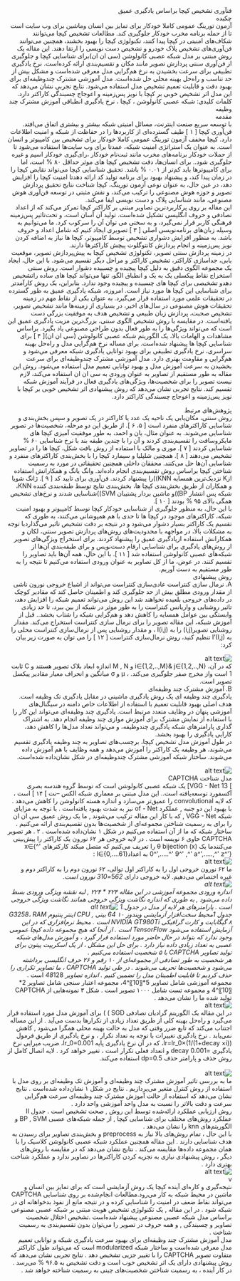 <div dir="rtl">
فنآوری تشخیص کپچا براساس یادگیری عمیق
 <br />
 چکیده <br />
 آزمون تورینگ عمومی کاملا خودکار  برای تمایز بین  انسان وماشین برای وب سایت است تا از حمله برنامه مخرب خودکار جلوگیری کند. مطالعات تشخیص کپچا می‌توانند شکاف‌های امنیتی در کپچا پیدا کنند، تکنولوژی کپچا را بهبود بخشند، همچنین می‌توانند فن‌آوری‌های تشخیص پلاک خودرو و تشخیص دست نویسی را ارتقا دهند. این مقاله یک روش مبتنی بر مدل شبکه عصبی کانولوشن (‏سی ان ان)‏برای شناسایی کپچا و جلوگیری از فن‌آوری سنتی پردازش تصویر مانند مکان و تقسیم‌بندی ارائه کرده‌است. نرخ یادگیری تطبیقی برای سرعت بخشیدن به نرخ هم‌گرایی مدل معرفی شده‌است و مشکل بیش از حد تناسب و راه‌حل بهینه محلی حل شده‌است. مدل آموزشی مشترک چندوظیفه‌ای برای بهبود دقت و قابلیت تعمیم تشخیص مدل استفاده می‌شود. نتایج تجربی نشان می‌دهد که این مدل اثر تشخیص خوبی بر کپچا با نویز پس‌زمینه و اعوجاج چسبندگی کاراکتر دارد. 
  <br />
کلمات کلیدی: شبکه عصبی کانولوشن ، کپچا ، نرخ یادگیری انطباقی آموزش مشترک چند وظیفه
<br />
  مقدمه<br />
با توسعه سریع صنعت اینترنت، مسائل امنیتی شبکه بیشتر و بیشتری اتفاق می‌افتد. فن‌آوری کپچا [‏ ۱ ]‏ طیف گسترده‌ای از کاربردها را در حفاظت از شبکه و امنیت اطلاعات دارد. کپچا مخفف آزمون تورینگ عمومی کاملا خودکار برای تشخیص بین  کامپیوتر و انسان است. به عنوان یک استراتژی امنیت شبکه، عمدتا برای وب سایت‌ها استفاده می‌شود تا از حملات خودکار برنامه‌های مخرب مانند ثبت‌نام خودکار ،رای‌گیری خودکار اسپم و غیره جلوگیری شود.. برای انسان‌ها، دقت تشخیص کپچا های موثر حداقل ۸۰ % است، اما برای کامپیوترها باید کم‌تر از ۰.۰۱ % باشد. تحقیق شناسایی کپچا می‌تواند نقایص کپچا را در زمان پیدا کند، و پیشنهاد بهبود برای برنامه تولید کد ارائه دهدتا امنیت کپچا را افزایش دهد، در عین حال، به عنوان نوعی آزمون تورینگ، کپچا شناخت نتایج تحقیق پردازش تصویر و حوزه هوش مصنوعی را ترکیب می‌کند، و نقش مثبتی در توسعه فن‌آوری هوش مصنوعی، مانند شناسایی پلاک و دست نویسی ایفا می‌کند.<br />
این مقاله بر روی پرکاربردترین تصاویر مبتنی بر کاراکتر کپچا تمرکز می‌کند که از اعداد تصادفی و حروف انگلیسی تشکیل شده‌است. تولید آن آسان است، و تحت‌تاثیر پس‌زمینه فرهنگی کاربر قرار نمی‌گیرد، و به سختی می توان آن را سرکوب کرد. ما می‌توانیم به وسیله زبان‌های برنامه‌نویسی اصلی [‏ ۳ ] تصویری ایجاد کنیم که شامل اعداد و حروف باشد. به منظور افزایش دشواری تشخیص توسط کامپیوتر، کپچا ها نیاز به اضافه کردن نویز پس‌زمینه و انجام پردازش کانتوگلوت پیچش کاراکترها دارند.<br />
در زمینه پردازش سنتی تصویر، تکنولوژی تشخیص کپچا به پیش‌پردازش تصویر، موقعیت یابی، جداسازی کاراکتر، تشخیص کاراکتر و مراحل دیگر تقسیم می‌شود. با این حال، ایجاد یک مجموعه الگوی دقیق به دلیل کپچا پیچیده و چسبیده دشوار است. روش سنتی استخراج نقاط پیکسلی یک به یک و انطباق الگو، تنها می‌تواند کپچا های ساده راتشخیص دهدو تشخیصی برای کپچا های چسبیده و پیچیده وجود ندارد. بنابراین، یک روش کارآمدتر برای شناسایی این کپچا ها مورد نیاز است. امروزه، شبکه یادگیری عمیق به طور گسترده در تحقیقات علمی مورد استفاده قرار می‌گیرد. به عنوان یکی از نقاط مهم در زمینه تحقیقات هوش مصنوعی در سال‌های اخیر، در بسیاری از زمینه‌ها مانند تشخیص تصویر، تشخیص صحبت، پردازش زبان طبیعی و تشخیص هدف به موفقیت بزرگی دست یافته‌است. در مقایسه با روش تشخیص الگوی سنتی، بزرگ‌ترین مزیت یادگیری عمیق این است که می‌تواند ویژگی‌ها را به طور فعال بدون طراحی مصنوعی یاد بگیرد. براساس مشاهدات و الهامات بالا، یک الگوریتم شبکه عصبی کانولوشن (‏سی ان ان)‏[‏ ۴ ]‏ برای شناسایی کپچا ها پیشنهاد شده‌است. برای مساله نرخ هم‌گرایی مدل و راه‌حل بهینه سراسری، نرخ یادگیری تطبیقی برای بهبود توانایی یادگیری شبکه معرفی می‌شود و هم‌گرایی و مقاومت بهتری دارد. مدل آموزشی مشترک چندوظیفه‌ای برای سرعت بخشیدن به سرعت آموزش مدل و بهبود توانایی تعمیم مدل استفاده می‌شود. روش این مقاله به طور مستقیم از تصاویر به عنوان ورودی به سی ان ان استفاده می‌کند، لازم نیست تصویر را برای شخصیت‌ها، ویژگی‌های یادگیری فعال در فرآیند آموزش شبکه تقسیم کند. نتایج تجربی نشان می‌دهد که روش پیشنهادی اثر تشخیص خوبی بر کپچا با نویز پس‌زمینه و اعوجاج چسبندگی کاراکتر دارد.<br />
  
پژوهش‌های مرتبط<br />
روش سنتی، مکان‌یابی یک ناحیه یک عدد یا کاراکتر در یک تصویر و سپس بخش‌بندی و شناسایی کاراکترهای منفرد است [‏ ۵، ۶ ]‏. از طریق این دو مرحله، شخصیت‌ها در تصویر شناسایی می‌شوند. به عنوان مثال، یان و احمد، به طور موفقیت آمیزی کپچا های مایکروسافت را تقسیم‌بندی کردند و آن را با چندین طبقه بند با نرخ شناسایی ۶۰ % شناسایی کردند [‏ ۷ ]‏. موری و مالک با استفاده از روش بافت شکل، کپچا ها را در تصاویر تشخیص می‌دهند [‏ ۸ ]‏. همچنین شلپلیا و سیمارد  کپچا را با بخش‌بندی کاراکترهای منفرد و شناسایی آن‌ها حل می‌کنند. محققان داخلی همچنین تحقیقاتی در مورد به رسمیت شناختن کپچا براساس روش تقسیم‌بندی انجام داده‌اند. وانگ یانگ و همکارانش استفاده ازK  نزدیک‌ترین همسایه ‏KNN)‏)را  پیشنهاد کردند. فن‌آوری برای تایید کد [‏ ۹ ]‏. ژانگ شویا و همکاران از طریق بخش‌بندی کپچا ها، بخش‌بندی نتایج توسط طبقه‌بندی کننده KNN، شبکه پس انتشار ‏BP)‏)و ماشین بردار پشتیبان ‏SVM)‏)شناسایی شدند و نرخ‌های تشخیص همگی بالای ۹۵ % بودند [‏ ۱۰ ]‏.<br />
با این حال، به منظور جلوگیری از شناسایی خودکار کپچا توسط کامپیوتر و بهبود امنیت شبکه، کاراکترهای موجود در کپچا ها تا حدی با هم همپوشانی می‌کنند، به طوری که تقسیم یک کاراکتر بسیار دشوار می‌شود و در نتیجه بر دقت تشخیص تاثیر می‌گذاردبا توجه به مشکلات بالا، در مواجهه با محدودیت‌های روش‌های پردازش تصویر سنتی، لکان و همکارانش استفاده ازیادگیری  عمیق را پیشنهاد کردند. برای استخراج ویژگی‌های تصویر از روش‌های یادگیری برای شناسایی ارقام دست‌نویس و برای طبقه‌بندی آن‌ها از شبکه‌های عصبی کانولوشن استفاده شد [‏ ۱۱ ]‏. با این حال، همه آن‌ها باید تصاویر را تقسیم کنند. در عوض، ما از کل تصاویر به عنوان ورودی استفاده می‌کنیم تا نتیجه را به طور مستقیم به دست آوریم.<br />
  روش پیشنهادی<br />
A.	نرمال سازی کنتراست
عادی‌سازی کنتراست می‌تواند از اشباع خروجی نورون ناشی از مقدار ورودی مطلق بیش از حد جلوگیری کند و اطمینان حاصل کند که مقادیر کوچک در داده‌های خروجی بلعیده نخواهند شد
این روش می‌تواند تعمیم شبکه را افزایش دهد، تاثیر روشنایی و واریانس کنتراست را به طور موثر در شبکه از بین ببرد، تا حد زیادی وابستگی بین عوامل همسایه را کاهش دهد و هم‌گرایی شبکه را شتاب بخشد.. قبل از آموزش شبکه، این مقاله تصویر را برای نرمال سازی کنتراست استخراج می‌کند. مقدار روشنایی تصویر(i,j) را به I(i,j)  ، و مقدار روشنایی پس از نرمال‌سازی کنتراست محلی را به I’(I,j) تنظیم کنید، روش نرمال‌سازی کنتراست [‏ ۱۲ ]‏ را می توان به صورت زیر بیان کرد:<br />
  
![alt text](https://github.com/semnan-university-ai/image-processing-class/blob/main/excersiecs/faeze75/25/captha/1.png) <br />
که در آن، i∈{1,2,..,M}& j∈{1,2,..,N}   و 	M , N اندازه ابعاد بلاک  تصویر هستند  و C  ثابت 1  است واز مخرج صفر جلوگیری می‌کند. ، μ و σ میانگین و انحراف معیار مقادیر پیکسل تصویر است.</br>
B.	آموزش مشترک چند وظیفه‌ای </br>
یادگیری چند وظیفه ای  یک روش یادگیری ماشینی در مقابل یادگیری تک وظیفه است. هدف اصلی بهبود قابلیت تعمیم با استفاده از اطلاعات خاص دامنه در سیگنال‌های آموزشی پنهان در وظایف متعدد مرتبط است. یادگیری چند وظیفه‌ای می‌تواند این کار را با استفاده از نمایش مشترک برای آموزش موازی چند وظیفه انجام دهد. به اشتراک گذاری پارامترهای شبکه یادگیری چندوظیفه، و می‌تواند تعداد مدل‌ها را کاهش دهد، کارایی یادگیری را بهبود بخشد.</br>
در طول آموزش مدل تشخیص کپچا، برچسب‌های تصاویر به چند وظیفه یادگیری تقسیم می‌شوند، هر وظیفه یک کاراکتر را آموزش می‌دهد و همه وظایف با هم آموزش داده می‌شوند. ساختار شبکه آموزشی مشترک چندوظیفه‌ای در شکل نشان‌داده شده‌است.</br>

![alt text](https://github.com/semnan-university-ai/image-processing-class/blob/main/excersiecs/faeze75/25/captha/2.png)<br />
مدل شناخت CAPTCHA </br>
] VGG - Net 13]‏ یک شبکه عصبی کانولوشن است که توسط گروه هندسه بصری آکسفورد توسعه‌یافته است.. این مدل مبتنی بر معماری شبکه الکس –نت  ]  ۱۴ ] است ، که لایه convolutional را عمیق‌تر می‌سازد و اندازه هسته کانولوشن را کاهش می‌دهد . با بهبود این دو جنبه , عملکرد of - Net نیز به شدت بهبود یافته‌است . با توجه به مزایای شبکه VGG - Net , که با کار این مقاله ترکیب می‌شوند , ما یک روش عمیق سی ان ان را برای به رسمیت شناختن مجموعه‌ای از شخصیت‌ها بدون تقسیم‌بندی ارائه می‌کنیم . ساختار شبکه که ما از آن استفاده می‌کنیم در شکل ۱ نشان‌داده شده‌است . ۲ . هر تصویر CAPTCHA حاوی ۶ نویسه است . در لایه خروجی هر ۶۲ نورون یک کاراکتر را پیش‌بینی می‌کنندما یک (x) θ bijection را تعریف می‌کنیم که  متصل میکند کارکترهای x∈{^' 0^',…..^' 9^' ,^' a^',…..,^' z^'}    به اعدادl∈{0,….61} :</br> 
![alt text](https://github.com/semnan-university-ai/image-processing-class/blob/main/excersiecs/faeze75/25/captha/3.png)<br />
ما ۶۲ نورون خروجی اول را به کاراکتر اول توالی، ۶۲ نورون دوم را به کاراکتر دوم و غیره اختصاص می‌دهیم. لایه خروجی دارای    5*62=310 نورون‌ است.</br>
![alt text](https://github.com/semnan-university-ai/image-processing-class/blob/main/excersiecs/faeze75/25/captha/4.png)<br />
اندازه ورودی مجموعه آموزشی در این مقاله ۲۲۴ * ۲۲۴ , لبه نقشه ویژگی ورودی بسط داده می‌شود , به طوری که اندازه نگاشت ویژگی خروجی همانند نگاشت ویژگی خروجی است . پارامترهای هر لایه از مدل در 
جدول.1
![alt text](https://github.com/semnan-university-ai/image-processing-class/blob/main/excersiecs/faeze75/25/captha/5.png)<br />
جدول 1محیط سخت‌افزار آزمایشی ویندوز ۱۰ 64 بیتی , CPU اینتر پنتیوم  G3258،   RAM   ۸ گیگابایت و کارت گرافیکی NVIDIA GT980Ti است . محیط نرم‌افزاری که در این آزمایش استفاده می‌شود TensorFlow است . از آنجا که هیچ مجموعه داده کپچا عمومی وجود ندارد که بتواند در حال حاضر مورد استفاده قرار گیرد ، و آموزش مدل‌های شبکه عصبی به تعداد زیادی داده نیاز دارد . برای حل این مشکل ، از یک اسکریپت پیتون برای تولید تصاویر CAPTCHA با ۵ شخصیت استفاده می‌کنیم .</br>
هر شخصیت به طور تصادفی از مجموعه‌ای از ۱۰ رقم و ۲۶ حرف انگلیسی برداشته می‌شود و شخصیت‌ها تحریف می‌شوند . در طی تولید CAPTCHA ، ما تصاویر تکراری را حذف کردیم تا قابلیت اطمینان مدل را تضمین کنیم . اندازه تصاویر 48*128 است . مجموعه آموزشی شامل تصاویر 5*〖10〗^4، مجموعه اعتبار سنجی شامل تصاویر 2*〖10〗^4 و مجموعه تست شامل ۱۰۰۰ تصویر است . شکل ۳ نمونه‌هایی از CAPTCHA تولید شده ما را نشان می‌دهد .</br>
![alt text](https://github.com/semnan-university-ai/image-processing-class/blob/main/excersiecs/faeze75/25/captha/7.png)<br />
در این مقاله یک الگوریتم گرادیان تصادفی  SGD ) ) برای آموزش مدل مورد استفاده قرار می‌گیرد و راه‌حل بهینه کلی از طریق تعداد زیادی از تکرارها بدست می‌آید . از این مساله اجتناب می‌کند که تابع ضرر وقتی که مدل به حالت بهینه محلی همگرا می‌شود , کاهش نمی‌یابد . نرخ یادگیری تغییرات با توجه به تعداد تکرار ، و نرخ یادگیری از طریق فرمول   lr=lr_0×(1/(1+decay ×i))، که در آن  نرخ  یادگیری پایه lr_0=0.001، ضریب میرایی نرخ یادگیری =0.001 decay و   iتعداد فعلی تکرار است ، تغییر خواهد کرد . لایه اتصال کامل از روش حذف و پارامتر حذف dp=0.5 استفاده می‌کند.</br><br />
![alt text](https://github.com/semnan-university-ai/image-processing-class/blob/main/excersiecs/faeze75/25/captha/8.png)<br />
ما به بررسی تاثیر آموزش مشترک چند وظیفه‌ای و آموزش تک وظیفه‌ای بر روی مدل با استفاده از روش کنترل متغیر می‌پردازیم .
نتایج در شکل ۱ نشان‌داده شده‌است . نتایج نشان می‌دهد که استفاده از حالت آموزش مشترک چند وظیفه‌ای سرعت هم‌گرایی سرعت و دقت بالاتر را نسبت به مدل واحد آموزشی واحد دارد .
</br>
روش ارزیابی عملکرد ارائه‌شده توسط این روش , صحت تشخیص است . جدول Ⅱ عملکرد روش‌های مختلف برای شناسایی کپچا , از جمله شبکه‌های عصبی BP , SVM و الگوریتم‌های knn را نشان می‌دهد .</br>
با این حال ، تمام روش‌های بالا نیاز به preprocess و بخش‌بندی تصاویر برای رسیدن به هدف شناسایی دارند . این مقاله همچنین عملکرد شبکه عصبی کانولوشن کلاسیک را با همان مجموعه داده‌ها مقایسه می‌کند . نتایج نشان می‌دهد که در مقایسه با روش‌های دیگر ، روش پیشنهادی نیازی به تجزیه کردن کاراکترها در تصاویر ندارد و عملکرد شناخت بهتری دارد .</br>
![alt text](https://github.com/semnan-university-ai/image-processing-class/blob/main/excersiecs/faeze75/25/captha/9.png)<br />
v</br>نتیجه‌گیری و کاره‌ای آینده
کپچا یک روش آزمایشی است که برای تمایز بین انسان و ماشین در محیط شبکه به کار می‌رود.مطالعات انجام‌شده بر روی شناسایی CAPTCHA می‌تواند نقاط ضعف در امنیت را شناسایی کرده و در نتیجه مانع از نفوذ بدخواهانه ای در شبکه شود . در این مقاله , یک تکنولوژی تشخیص هویت مبتنی بر شبکه عصبی مصنوعی براساس مدل شبکه عصبی مصنوعی پیشنهاد شده‌است .تشخیص اختلال شخصیت تصاویر و چسبندگی , و همه حروف در تصویر را می‌توان بدون تقسیم‌بندی به رسمیت شناخت .</br>
مدل آموزش مشترک چند وظیفه‌ای برای بهبود سرعت یادگیری شبکه و توانایی تعمیم مدل معرفی شده‌است و ساختار شبکه modularized است که می‌تواند طول کاراکتر متفاوت تصویر CAPTCHA را با تغییر جزیی تشخیص دهد . نتایج تجربی نشان می‌دهد که روش پیشنهادی دارای یک اثر تشخیص خوب است و دقت تشخیص به ۹۶.۵ % می‌رسد . در کار آینده ، به رسمیت شناختن شخصیت‌های چینی به رسمیت شناخته خواهد شد .</br>

</div>

